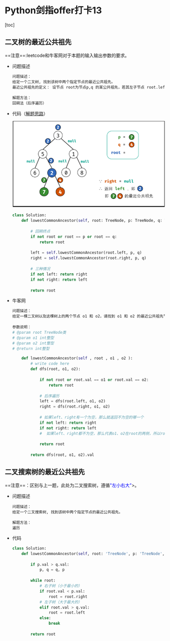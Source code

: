 # Python剑指offer打卡13

[toc]

## 二叉树的最近公共祖先

==注意==:leetcode和牛客网对于本题的输入输出参数的要求。

- 问题描述

  ```python
  问题描述：
  给定一个二叉树, 找到该树中两个指定节点的最近公共祖先。
  最近公共祖先的定义： 设节点 root为节点p,q 的某公共祖先，若其左子节点 root.left和右子节点root.right 都不是p,q 的公共祖先，则称 root 是 “最近的公共祖先” 。
  
  解题方法：
  回朔法（后序遍历）
  ```

- 代码（[解题思路](https://leetcode-cn.com/problems/er-cha-shu-de-zui-jin-gong-gong-zu-xian-lcof/solution/mian-shi-ti-68-ii-er-cha-shu-de-zui-jin-gong-gon-7/)）

  <img src="./imgs/61.png" style="zoom:75%;" />

  ```python
  class Solution:
      def lowestCommonAncestor(self, root: TreeNode, p: TreeNode, q: TreeNode) -> TreeNode:
  
          # 回朔终点
          if not root or root == p or root == q:
              return root
  
          left = self.lowestCommonAncestor(root.left, p, q)
          right = self.lowestCommonAncestor(root.right, p, q)
          
          # 三种情况
          if not left: return right
          if not right: return left
  
          return root
  ```
  
- 牛客网
  
  ```python
  问题描述：
  给定一棵二叉树以及这棵树上的两个节点 o1 和 o2，请找到 o1 和 o2 的最近公共祖先节点。 
  
  参数说明：
  # @param root TreeNode类 
  # @param o1 int整型 
  # @param o2 int整型 
  # @return int整型
  ```
  
  ```python
      def lowestCommonAncestor(self , root , o1 , o2 ):
          # write code here
          def dfs(root, o1, o2):
              
              if not root or root.val == o1 or root.val == o2:
                  return root
              
              # 后序遍历
              left = dfs(root.left, o1, o2)
              right = dfs(root.right, o1, o2)
              
              # 如果left、right有一个为空，那么就返回不为空的哪一个
              if not left: return right
              if not right: return left
              #  如果left、right都不为空，那么代表o1、o2在root的两侧，所以root为他们的公共祖先
              
              return root
          
          return dfs(root, o1, o2).val
  ```
  

## 二叉搜索树的最近公共祖先

==注意==：区别与上一题，此处为二叉搜索树，遵循<font color ="blue">"左小右大"</font>>。

- 问题描述

  ```
  问题描述：
  给定一个二叉搜索树, 找到该树中两个指定节点的最近公共祖先。
  
  解题方法：
  遍历
  ```

- 代码

  ```python
  class Solution:
      def lowestCommonAncestor(self, root: 'TreeNode', p: 'TreeNode', q: 'TreeNode') -> 'TreeNode':
  
          if p.val > q.val:
              p, q = q, p
          
          while root:
              # 右子树（小于最小的）
              if root.val < p.val:
                  root = root.right
              # 左子树（大于最大的）
              elif root.val > q.val:
                  root = root.left
              else:
                  break
  
          return root
  ```

  

